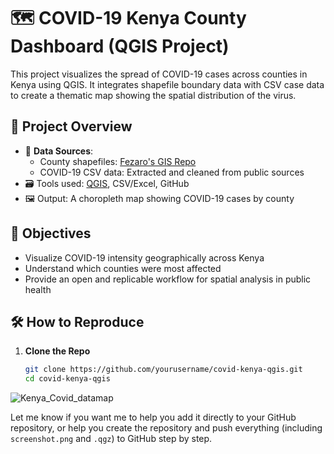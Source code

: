 # 🗺️ COVID-19 Kenya County Dashboard (QGIS Project)

This project visualizes the spread of COVID-19 cases across counties in Kenya using QGIS. It integrates shapefile boundary data with CSV case data to create a thematic map showing the spatial distribution of the virus.

## 📌 Project Overview

- 🧾 **Data Sources**:
  - County shapefiles: [Fezaro's GIS Repo](https://github.com/Fezaro/GIS-Data)
  - COVID-19 CSV data: Extracted and cleaned from public sources
- 🗃️ Tools used: [QGIS](https://qgis.org), CSV/Excel, GitHub
- 🖼️ Output: A choropleth map showing COVID-19 cases by county

## 📍 Objectives

- Visualize COVID-19 intensity geographically across Kenya
- Understand which counties were most affected
- Provide an open and replicable workflow for spatial analysis in public health

## 🛠️ How to Reproduce

1. **Clone the Repo**
   ```bash
   git clone https://github.com/yourusername/covid-kenya-qgis.git
   cd covid-kenya-qgis

![Kenya_Covid_datamap](https://github.com/user-attachments/assets/eb148056-48aa-4a02-a28b-453cf966a820)



Let me know if you want me to help you add it directly to your GitHub repository, or help you create the repository and push everything (including `screenshot.png` and `.qgz`) to GitHub step by step.

